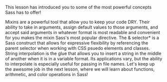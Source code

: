 This lesson has introduced you to some of the most powerful concepts Sass has to offer!

Mixins are a powerful tool that allow you to keep your code DRY. Their ability to take in arguments, assign default values to those arguments, and accept said arguments in whatever format is most readable and convenient for you makes the mixin Sass's most popular directive.
The & selector* is a Sass construct that allows for expressive flexibility by referencing the parent selector when working with CSS psuedo elements and classes.
String interpolation is the glue that allows you to insert a string in the middle of another when it is in a variable format. Its applications vary, but the ability to interpolate is especially useful for passing in file names.
Let's keep up the awesome job in the next lesson, where we will learn about functions, arithmetic, and color operations in Sass!